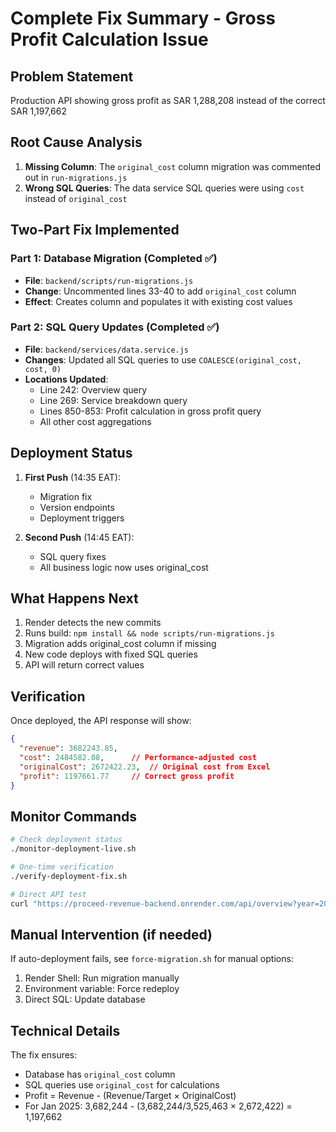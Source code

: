 # Complete Fix Summary - Gross Profit Calculation Issue

## Problem Statement
Production API showing gross profit as SAR 1,288,208 instead of the correct SAR 1,197,662

## Root Cause Analysis
1. **Missing Column**: The `original_cost` column migration was commented out in `run-migrations.js`
2. **Wrong SQL Queries**: The data service SQL queries were using `cost` instead of `original_cost`

## Two-Part Fix Implemented

### Part 1: Database Migration (Completed ✅)
- **File**: `backend/scripts/run-migrations.js`
- **Change**: Uncommented lines 33-40 to add `original_cost` column
- **Effect**: Creates column and populates it with existing cost values

### Part 2: SQL Query Updates (Completed ✅)
- **File**: `backend/services/data.service.js`
- **Changes**: Updated all SQL queries to use `COALESCE(original_cost, cost, 0)`
- **Locations Updated**:
  - Line 242: Overview query
  - Line 269: Service breakdown query
  - Lines 850-853: Profit calculation in gross profit query
  - All other cost aggregations

## Deployment Status
1. **First Push** (14:35 EAT):
   - Migration fix
   - Version endpoints
   - Deployment triggers

2. **Second Push** (14:45 EAT):
   - SQL query fixes
   - All business logic now uses original_cost

## What Happens Next
1. Render detects the new commits
2. Runs build: `npm install && node scripts/run-migrations.js`
3. Migration adds original_cost column if missing
4. New code deploys with fixed SQL queries
5. API will return correct values

## Verification
Once deployed, the API response will show:
```json
{
  "revenue": 3682243.85,
  "cost": 2484582.08,      // Performance-adjusted cost
  "originalCost": 2672422.23,  // Original cost from Excel
  "profit": 1197661.77     // Correct gross profit
}
```

## Monitor Commands
```bash
# Check deployment status
./monitor-deployment-live.sh

# One-time verification
./verify-deployment-fix.sh

# Direct API test
curl "https://proceed-revenue-backend.onrender.com/api/overview?year=2025&period=MTD&month=1" | jq
```

## Manual Intervention (if needed)
If auto-deployment fails, see `force-migration.sh` for manual options:
1. Render Shell: Run migration manually
2. Environment variable: Force redeploy
3. Direct SQL: Update database

## Technical Details
The fix ensures:
- Database has `original_cost` column
- SQL queries use `original_cost` for calculations
- Profit = Revenue - (Revenue/Target × OriginalCost)
- For Jan 2025: 3,682,244 - (3,682,244/3,525,463 × 2,672,422) = 1,197,662
